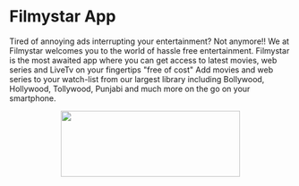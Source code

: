 # Filmystar App
Tired of annoying ads interrupting your entertainment? Not anymore!! We at Filmystar welcomes you to the world of hassle free entertainment. Filmystar is the most awaited app where you can get access to latest movies, web series and LiveTv on your fingertips "free of cost" Add movies and web series to your watch-list from our largest library including Bollywood, Hollywood, Tollywood, Punjabi and much more on the go on your smartphone.
                     
                                      
<div class="separator" style="clear: both; text-align: center;">
<a href="https://bit.ly/3cckM8X" target="_blank"><img border="0" data-original-height="337" data-original-width="909" height="118" src="https://1.bp.blogspot.com/-68QYFz7Cknw/XpCONSpEGFI/AAAAAAAAAGA/ZduQ-EPXJNgh1ButX-qI7MaXQtPM4eefwCLcBGAsYHQ/s320/images.jpeg" width="320" /></a></div>
<br /></div>
